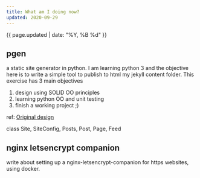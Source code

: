 ```yaml
---
title: What am I doing now?
updated: 2020-09-29
---
```


{{ page.updated | date: "%Y, %B %d" }}

## pgen
a static site generator in python. I am learning python 3 and the objective here is to write a simple tool to publish to html my jekyll content folder. This exercise has 3 main objectives

1. design using SOLID OO principles
1. learning python OO and unit testing
1. finish a working project ;)

ref: [Original design](https://bijumon.github.io/2014/12/30/implementing-pgen/)

class Site, SiteConfig, Posts, Post, Page, Feed

## nginx letsencrypt companion

write about setting up a nginx-letsencrypt-companion for https websites, using docker.
